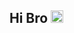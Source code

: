 ## Hi Bro <img src="https://media.giphy.com/medio/hvRJCLFzcasrR4iaZz/giphy.gif" width="20" height="20">


